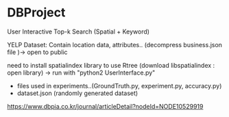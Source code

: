 # DBProject
User Interactive Top-k Search (Spatial + Keyword)

YELP Dataset: Contain location data, attributes.. (decompress business.json file )-> open to public

need to install spatialindex library to use Rtree (download libspatialindex : open library)
-> run with "python2 UserInterface.py"

+ files used in experiments..(GroundTruth.py, experiment.py, accuracy.py)
+ dataset.json (randomly generated dataset)




https://www.dbpia.co.kr/journal/articleDetail?nodeId=NODE10529919
